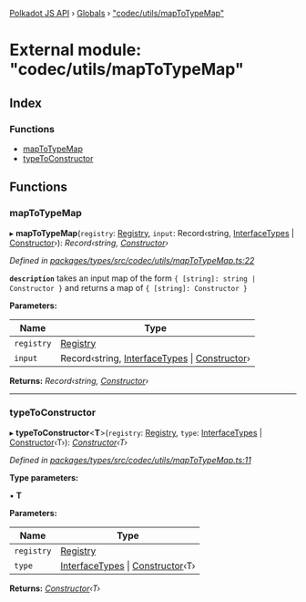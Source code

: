 [Polkadot JS API](../README.md) › [Globals](../globals.md) › ["codec/utils/mapToTypeMap"](_codec_utils_maptotypemap_.md)

# External module: "codec/utils/mapToTypeMap"

## Index

### Functions

* [mapToTypeMap](_codec_utils_maptotypemap_.md#maptotypemap)
* [typeToConstructor](_codec_utils_maptotypemap_.md#typetoconstructor)

## Functions

###  mapToTypeMap

▸ **mapToTypeMap**(`registry`: [Registry](../interfaces/_types_.registry.md), `input`: Record‹string, [InterfaceTypes](_types_.md#interfacetypes) | [Constructor](../interfaces/_types_.constructor.md)›): *Record‹string, [Constructor](../interfaces/_types_.constructor.md)›*

*Defined in [packages/types/src/codec/utils/mapToTypeMap.ts:22](https://github.com/polkadot-js/api/blob/f02613754/packages/types/src/codec/utils/mapToTypeMap.ts#L22)*

**`description`** takes an input map of the form `{ [string]: string | Constructor }` and returns a map of `{ [string]: Constructor }`

**Parameters:**

Name | Type |
------ | ------ |
`registry` | [Registry](../interfaces/_types_.registry.md) |
`input` | Record‹string, [InterfaceTypes](_types_.md#interfacetypes) &#124; [Constructor](../interfaces/_types_.constructor.md)› |

**Returns:** *Record‹string, [Constructor](../interfaces/_types_.constructor.md)›*

___

###  typeToConstructor

▸ **typeToConstructor**<**T**>(`registry`: [Registry](../interfaces/_types_.registry.md), `type`: [InterfaceTypes](_types_.md#interfacetypes) | [Constructor](../interfaces/_types_.constructor.md)‹T›): *[Constructor](../interfaces/_types_.constructor.md)‹T›*

*Defined in [packages/types/src/codec/utils/mapToTypeMap.ts:11](https://github.com/polkadot-js/api/blob/f02613754/packages/types/src/codec/utils/mapToTypeMap.ts#L11)*

**Type parameters:**

▪ **T**

**Parameters:**

Name | Type |
------ | ------ |
`registry` | [Registry](../interfaces/_types_.registry.md) |
`type` | [InterfaceTypes](_types_.md#interfacetypes) &#124; [Constructor](../interfaces/_types_.constructor.md)‹T› |

**Returns:** *[Constructor](../interfaces/_types_.constructor.md)‹T›*
